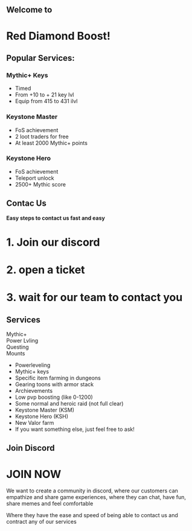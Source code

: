 <script setup>
import Card from '../components/card.vue';
</script>

## Welcome to
# Red Diamond Boost!

## Popular Services:
<div class="flex gap-3">
  <Card>
    <h3>Mythic+ Keys</h3>
    <ul>
      <li>Timed</li>
      <li>From +10 to + 21 key lvl</li>
      <li>Equip from 415 to 431 ilvl</li>
    </ul>
  </Card>
  <Card>
    <h3>Keystone Master</h3>
    <ul>
      <li class='m-0'>FoS achievement</li>
      <li class='m-0'>2 loot traders for free</li>
      <li class='m-0'>At least 2000 Mythic+ points</li>
    </ul>
  </Card>
  <Card>
    <h3>Keystone Hero</h3>
    <ul>
      <li>FoS achievement</li>
      <li>Teleport unlock</li>
      <li>2500+ Mythic score</li>
    </ul>
  </Card>
</div>

## Contac Us

**Easy steps to contact us fast and easy**
<div class="container">
    <h1>1. Join our discord</h1>
</div>
<div class="container">
    <h1>2. open a ticket</h1>
</div>
<div class="container">
    <h1>3. wait for our team to contact you</h1>
</div>

## Services
<div class="container">
Mythic+
</div>
<div class="container">
Power Lvling
</div>
<div class="container">
Questing
</div>
<div class="container">
Mounts
</div>

- Powerleveling
- Mythic+ keys
- Specific item farming in dungeons
- Gearing toons with armor stack
- Archievements
- Low pvp boosting (like 0-1200)
- Some normal and heroic raid (not full clear)
- Keystone Master (KSM)
- Keystone Hero (KSH)
- New Valor farm
- If you want something else, just feel free to ask!

## Join Discord
<div>
<h1>JOIN NOW</h1>

We want to create a community in discord, where our customers can empathize and share game experiences, where they can chat, have fun, share memes and feel comfortable

Where they have the ease and speed of being able to contact us and contract any of our services
</div>
